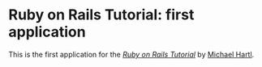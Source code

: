 # Ruby on Rails Tutorial: first application

This is the first application for the
 [*Ruby on Rails Tutorial*](http://railstutorial.org/)
 by [Michael Hartl](http://michaelhartl.com/).
